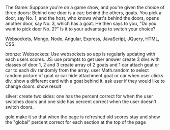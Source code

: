 The Game:
Suppose you're on a game show, and you're given the choice of three doors: Behind one door is a car; behind the others, goats. You pick a door, say No. 1, and the host, who knows what's behind the doors, opens another door, say No. 3, which has a goat. He then says to you, "Do you want to pick door No. 2?" Is it to your advantage to switch your choice?

Websockets, Mongo, Node, Angular, Express, JavaScript, JQuery, HTML, CSS.

bronze:
  Websockets:
    Use websockets so app is regularly updating with each users scores. 
  JS:
    use prompts to get user answer
    create 3 divs with classes of door 1, 2 and 3
    create array of 2 goats and 1 car
    attach goat or car to each div randomly from the array. user Math.random to select random picture of goat or car
    hide attachment goat or car
    when user clicks div, show a different card with a goat behind it.
    ask user if they would like to change doors.
    show result

silver:
create two sides: one has the percent correct for when the user switches doors and one side has percent correct when the user doesn't switch doors.

gold
make it so that when the page is refreshed old scores stay and show the "global" percent correct for each section at the top of the page
